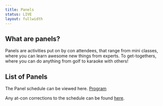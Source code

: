 ```yaml
---
title: Panels
status: LIVE
layout: fullwidth
---
```


<div class="one-full bg-one">
<div class="page-wrapper">

## What are panels?

Panels are activities put on by con attendees, that range from mini classes, where you can learn awesome new things from experts. To get-togethers, where you can do anything from golf to karaoke with others!

</div>
</div>

<!--

<div class="one-full bg-two">
<div class="page-wrapper">

## Want to host a panel?

Excellent! BLFC is highly dependent on amazing individuals, like yourself, to run panels. You can <a href="/host-an-event/">signup here</a>!

</div>
</div>
-->


<div class="one-full bg-three">
<div class="page-wrapper">

## List of Panels

The Panel schedule can be viewed here.
<a class="button" href="/program.pdf">Program</a>
  
Any at-con corrections to the schedule can be found <a href="https://twitter.com/search?q=errata%20from%3A%40biggestlittlefc">here</a>.

</div>
</div>
